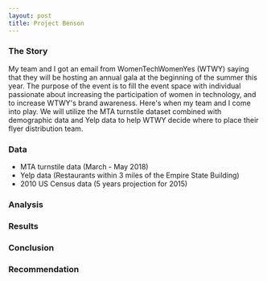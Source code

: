 ```yaml
---
layout: post
title: Project Benson
---
```

### The Story

My team and I got an email from WomenTechWomenYes (WTWY) saying that they will be hosting an annual gala at the beginning of the summer this year. The purpose of the event is to fill the event space with individual passionate about increasing the participation of women in technology, and to increase WTWY's brand awareness. Here's when my team and I come into play. We will utilize the MTA turnstile dataset combined with demographic data and Yelp data to help WTWY decide where to place their flyer distribution team.

### Data

* MTA turnstile data (March - May 2018)
* Yelp data (Restaurants within 3 miles of the Empire State Building)
* 2010 US Census data (5 years projection for 2015)

### Analysis

### Results

### Conclusion

### Recommendation
